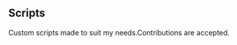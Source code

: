 ## Scripts
Custom scripts made to suit my needs.Contributions are accepted.












































































